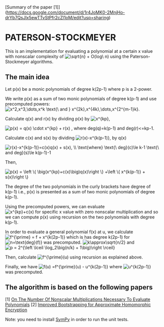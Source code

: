 
[Summary of the paper [1]] (https://docs.google.com/document/d/1r4JoMK0-2MnjHo-drYb7QsJlx5ewTTvStPfr2cZl1oM/edit?usp=sharing)


# PATERSON-STOCKMEYER
This is an implementation for evaluating a polynomial at a certain x value with nonscalar complexity of
<img src="https://latex.codecogs.com/gif.latex?\sqrt{n}&space;&plus;&space;O(log\&space;n)" title="\sqrt{n} + O(log\ n)" />
using the Paterson-Stockmeyer algorithms.

## The main idea
Let p(x) be a monic polynomials of degree k(2p-1) where p is a 2-power.

We write p(x) as a sum of two monic polynomials of degree k(p-1) and use precomputed powers: 
<img src="https://latex.codecogs.com/gif.latex?x^2,x^3,\dots,x^k&space;\text{\&space;and&space;}&space;x^{2k},x^{4k},\dots,x^{pk}" title="x^2,x^3,\dots,x^k \text{\ and } x^{2k},x^{4k},\dots,x^{2^{m-1}k}" />.

Calculate q(x) and r(x) by dividing p(x) by <img src="https://latex.codecogs.com/gif.latex?x^{kp}" title="x^{kp}" />,

<img src="https://latex.codecogs.com/gif.latex?p(x)&space;=&space;q(x)&space;\cdot&space;x^{kp}&space;&plus;&space;r(x)" title="p(x) = q(x) \cdot x^{kp} + r(x)" />
, where deg(q)=k(p-1) and deg(r)<=kp-1.


Calculate c(x) and s(x) by dividing 
<img src="https://latex.codecogs.com/gif.latex?r(x)-x^{k(p-1)}" title="r(x)-x^{k(p-1)}" />,
by q(x)

<img src="https://latex.codecogs.com/gif.latex?r(x)-x^{k(p-1)}=c(x)q(x)&space;&plus;&space;s(x),&space;\\&space;\text{where}&space;\text{\&space;deg}(c)\le&space;k-1&space;\text{\&space;and&space;deg}(s)\le&space;k(p-1)-1" title="r(x)-x^{k(p-1)}=c(x)q(x) + s(x), \\ \text{where} \text{\ deg}(c)\le k-1 \text{\ and deg}(s)\le k(p-1)-1" />

Then, 

<img src="https://latex.codecogs.com/gif.latex?p(x)&space;=&space;\left&space;\{&space;\big(x^{kp}&plus;c(x)\big)q(x)\right&space;\}&space;&plus;\left&space;\{&space;x^{k(p-1)}&space;&plus;&space;s(x)\right&space;\}" title="p(x) = \left \{ \big(x^{kp}+c(x)\big)q(x)\right \} +\left \{ x^{k(p-1)} + s(x)\right \}" />

The degree of the two polynomials in the curly brackets have degree of k(p-1) i.e.,  p(x) is presented as a sum of two monic polynomials of degree k(p-1).

Using the precomputed powers, we can evaluate  
<img src="https://latex.codecogs.com/gif.latex?x^{kp}&plus;c(x)" title="x^{kp}+c(x)" />
for specific x value with zero nonscalar multiplication and so we can compute p(x) using recursion on the two polynomials with degree k(p-1).

In order to evaluate a general polynomial f(x) at u, we calculate 
<img src="https://latex.codecogs.com/gif.latex?f^{\prime}&space;=&space;f&space;&plus;&space;x^{k(2p-1)}" title="f^{\prime} = f + x^{k(2p-1)}" />
which is has degree k(2p-1) for 
<img src="https://latex.codecogs.com/gif.latex?n=\deg(f)" title="n=\text{deg}(f)}" /> was precomputed.
<img src="https://latex.codecogs.com/gif.latex?k\approx\sqrt{n/2}" title="k\approx\sqrt{n/2}" />
and 
<img src="https://latex.codecogs.com/gif.latex?p&space;=&space;2^{\left&space;\lceil&space;\log_2\big((n/k)&space;&plus;&space;1\big)\right&space;\rceil}" title="p = 2^{\left \lceil \log_2\big(n/k) + 1\big)\right \rceil}" />

Then, calculate 
<img src="https://latex.codecogs.com/gif.latex?f^{\prime}(u)" title="f^{\prime}(u)" />
using recursion as explained above.

Finally, we have
<img src="https://latex.codecogs.com/gif.latex?f(u)&space;=f^{\prime}(u)&space;-&space;u^{k(2p-1)}" title="f(u) =f^{\prime}(u) - u^{k(2p-1)}" /> 
where 
<img src="https://latex.codecogs.com/gif.latex?u^{k(2p-1)}" title="u^{k(2p-1)}" /> was precomputed.






 
## The algorithm is based on the following papers
[1] [On The Number Of Nonscalar Multiplications Necessary To Evaluate Polynomials](https://www.researchgate.net/profile/Mike_Paterson3/publication/220617048_On_the_Number_of_Nonscalar_Multiplications_Necessary_to_Evaluate_Polynomials/links/5630d22408aef3349c29f8c1.pdf)
[2] [Improved Bootstrapping for Approximate Homomorphic Encryption](https://eprint.iacr.org/2018/1043.pdf)

Note: you need to install [SymPy](https://www.sympy.org/en/index.html) in order to run the unit tests.



